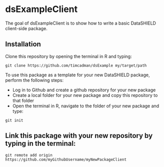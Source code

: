 
# dsExampleClient

The goal of dsExampleClient is to show how to write a basic DataSHIELD client-side package. 

## Installation

Clone this repository by opening the terminal in R and typing:

```
git clone https://github.com/timcadman/dsExample my/target/path
```

To use this package as a template for your new DataSHIELD package, perform the following steps:
- Log in to Github and create a github repository for your new package
- Create a local folder for your new package and copy this repository to that folder
- Open the terminal in R, navigate to the folder of your new package and type:
```
git init
```

## Link this package with your new repository by typing in the terminal:
```
git remote add origin https://github.com/myGithubUsername/myNewPackageClient
```

